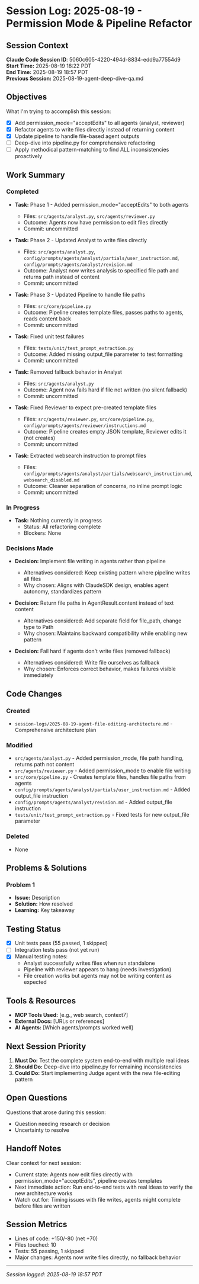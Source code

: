 # Session Log: 2025-08-19 - Permission Mode & Pipeline Refactor

## Session Context

**Claude Code Session ID**: 5060c605-4220-494d-8834-edd9a77554d9
**Start Time:** 2025-08-19 18:22 PDT  
**End Time:** 2025-08-19 18:57 PDT  
**Previous Session:** 2025-08-19-agent-deep-dive-qa.md  

## Objectives

What I'm trying to accomplish this session:

- [x] Add permission_mode="acceptEdits" to all agents (analyst, reviewer)
- [x] Refactor agents to write files directly instead of returning content
- [x] Update pipeline to handle file-based agent outputs
- [ ] Deep-dive into pipeline.py for comprehensive refactoring
- [ ] Apply methodical pattern-matching to find ALL inconsistencies proactively

## Work Summary

### Completed

- **Task:** Phase 1 - Added permission_mode="acceptEdits" to both agents
  - Files: `src/agents/analyst.py`, `src/agents/reviewer.py`
  - Outcome: Agents now have permission to edit files directly
  - Commit: uncommitted

- **Task:** Phase 2 - Updated Analyst to write files directly
  - Files: `src/agents/analyst.py`, `config/prompts/agents/analyst/partials/user_instruction.md`, `config/prompts/agents/analyst/revision.md`
  - Outcome: Analyst now writes analysis to specified file path and returns path instead of content
  - Commit: uncommitted

- **Task:** Phase 3 - Updated Pipeline to handle file paths
  - Files: `src/core/pipeline.py`
  - Outcome: Pipeline creates template files, passes paths to agents, reads content back
  - Commit: uncommitted

- **Task:** Fixed unit test failures
  - Files: `tests/unit/test_prompt_extraction.py`
  - Outcome: Added missing output_file parameter to test formatting
  - Commit: uncommitted

- **Task:** Removed fallback behavior in Analyst
  - Files: `src/agents/analyst.py`
  - Outcome: Agent now fails hard if file not written (no silent fallback)
  - Commit: uncommitted

- **Task:** Fixed Reviewer to expect pre-created template files
  - Files: `src/agents/reviewer.py`, `src/core/pipeline.py`, `config/prompts/agents/reviewer/instructions.md`
  - Outcome: Pipeline creates empty JSON template, Reviewer edits it (not creates)
  - Commit: uncommitted

- **Task:** Extracted websearch instruction to prompt files
  - Files: `config/prompts/agents/analyst/partials/websearch_instruction.md`, `websearch_disabled.md`
  - Outcome: Cleaner separation of concerns, no inline prompt logic
  - Commit: uncommitted

### In Progress

- **Task:** Nothing currently in progress
  - Status: All refactoring complete
  - Blockers: None

### Decisions Made

- **Decision:** Implement file writing in agents rather than pipeline
  - Alternatives considered: Keep existing pattern where pipeline writes all files
  - Why chosen: Aligns with ClaudeSDK design, enables agent autonomy, standardizes pattern

- **Decision:** Return file paths in AgentResult.content instead of text content  
  - Alternatives considered: Add separate field for file_path, change type to Path
  - Why chosen: Maintains backward compatibility while enabling new pattern

- **Decision:** Fail hard if agents don't write files (removed fallback)
  - Alternatives considered: Write file ourselves as fallback
  - Why chosen: Enforces correct behavior, makes failures visible immediately

## Code Changes

### Created

- `session-logs/2025-08-19-agent-file-editing-architecture.md` - Comprehensive architecture plan

### Modified

- `src/agents/analyst.py` - Added permission_mode, file path handling, returns path not content
- `src/agents/reviewer.py` - Added permission_mode to enable file writing
- `src/core/pipeline.py` - Creates template files, handles file paths from agents
- `config/prompts/agents/analyst/partials/user_instruction.md` - Added output_file instruction
- `config/prompts/agents/analyst/revision.md` - Added output_file instruction
- `tests/unit/test_prompt_extraction.py` - Fixed tests for new output_file parameter

### Deleted

- None

## Problems & Solutions

### Problem 1

- **Issue:** Description
- **Solution:** How resolved
- **Learning:** Key takeaway

## Testing Status

- [x] Unit tests pass (55 passed, 1 skipped)
- [ ] Integration tests pass (not yet run)
- [x] Manual testing notes:
  - Analyst successfully writes files when run standalone
  - Pipeline with reviewer appears to hang (needs investigation)
  - File creation works but agents may not be writing content as expected

## Tools & Resources

- **MCP Tools Used:** [e.g., web search, context7]
- **External Docs:** [URLs or references]
- **AI Agents:** [Which agents/prompts worked well]

## Next Session Priority

1. **Must Do:** Test the complete system end-to-end with multiple real ideas
2. **Should Do:** Deep-dive into pipeline.py for remaining inconsistencies
3. **Could Do:** Start implementing Judge agent with the new file-editing pattern

## Open Questions

Questions that arose during this session:

- Question needing research or decision
- Uncertainty to resolve

## Handoff Notes

Clear context for next session:

- Current state: Agents now edit files directly with permission_mode="acceptEdits", pipeline creates templates
- Next immediate action: Run end-to-end tests with real ideas to verify the new architecture works
- Watch out for: Timing issues with file writes, agents might complete before files are written

## Session Metrics

- Lines of code: +150/-80 (net +70)
- Files touched: 10
- Tests: 55 passing, 1 skipped
- Major changes: Agents now write files directly, no fallback behavior

---

*Session logged: 2025-08-19 18:57 PDT*
